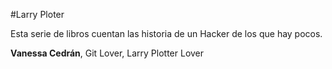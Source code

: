 #Larry Ploter

Esta serie de libros cuentan las historia de un Hacker de los que hay pocos.

**Vanessa Cedrán**, Git Lover, Larry Plotter Lover

